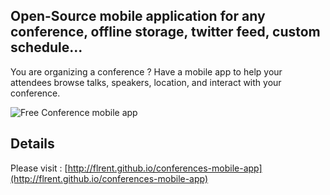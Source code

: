 ## Open-Source mobile application for any conference, offline storage, twitter feed, custom schedule...
You are organizing a conference ? Have a mobile app to help your attendees browse talks, speakers, location, and interact with your conference.

![Free Conference mobile app](http://flrent.github.io/conferences-mobile-app/images/conference-mobile-app.jpg)

## Details
Please visit : [http://flrent.github.io/conferences-mobile-app](http://flrent.github.io/conferences-mobile-app)
